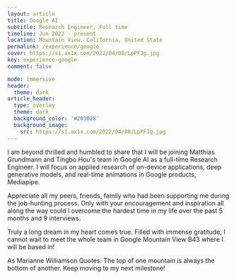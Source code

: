 ```yaml
---
layout: article
title: Google AI
subtitle: Research Engineer, Full time
timeline: Jun 2022 - present
location: Mountain View, California, United State
permalink: /experience/google
cover: https://s1.ax1x.com/2022/04/08/LpPFJg.jpg
key: experience-google
comment: false

mode: immersive
header:
  theme: dark
article_header:
  type: overlay
  theme: dark
  background_color: '#203028'
  background_image:
    src: https://s1.ax1x.com/2022/04/08/LpPFJg.jpg
---
```


I am beyond thrilled and humbled to share that I will be joining Matthias Grundmann and Tingbo Hou's team in Google AI as a full-time Research Engineer. I will focus on applied research of on-device applications, deep generative models, and real-time animations in Google products, Mediapipe.

Appreciate all my peers, friends, family who had been supporting me during the job-hunting process. Only with your encouragement and inspiration all along the way could I overcome the hardest time in my life over the past 5 months and 9 interviews.

Truly a long dream in my heart comes true. Filled with immense gratitude, I cannot wait to meet the whole team in Google Mountain View B43 where I will be based in!

As Marianne Williamson Quotes: The top of one mountain is always the bottom of another. Keep moving to my next milestone!

<!--more-->
